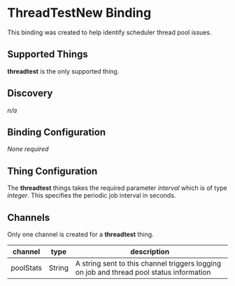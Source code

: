 # ThreadTestNew Binding

This binding was created to help identify scheduler thread pool issues.

## Supported Things

**threadtest** is the only supported thing.

## Discovery

_n/a_

## Binding Configuration

_None required_

## Thing Configuration

The **threadtest** things takes the required parameter _interval_ which is of type _integer_. This specifies the periodic job interval in seconds.

## Channels

Only one channel is created for a **threadtest** thing.

| channel   | type   | description                                                                               |
|-----------|--------|-------------------------------------------------------------------------------------------|
| poolStats | String | A string sent to this channel triggers logging on job and thread pool status information  |

